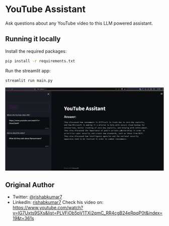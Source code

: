 # YouTube Assistant

Ask questions about any YouTube video to this LLM powered assistant.

## Running it locally

Install the required packages:

```bash
pip install -r requirements.txt
```

Run the streamlit app:

```bash
streamlit run main.py
```

![YouTube Assistant App](/YouTube-Assistant.png)


## Original Author

- Twitter: [@rishabkumar7](https://twitter.com/rishabk7)
- LinkedIn: [rishabkumar7](https://linkedin.com/in/rishabkumar7)
Check his video on: https://www.youtube.com/watch?v=lG7Uxts9SXs&list=PLVFiOb5pV1TXi2qmC_RR4cgB24eRpqP0t&index=19&t=361s
